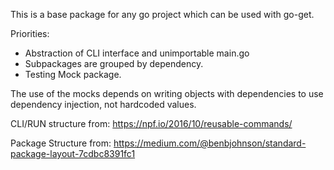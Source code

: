 This is a base package for any go project which can be used with go-get.

Priorities:
 - Abstraction of CLI interface and unimportable main.go
 - Subpackages are grouped by dependency.
 - Testing Mock package.

The use of the mocks depends on writing objects with dependencies to use dependency injection, not hardcoded values.

CLI/RUN structure from: https://npf.io/2016/10/reusable-commands/

Package Structure from: https://medium.com/@benbjohnson/standard-package-layout-7cdbc8391fc1
